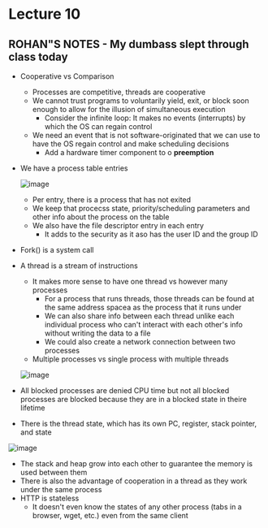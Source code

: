 # Lecture 10

## ROHAN"S NOTES - My dumbass slept through class today

* Cooperative vs Comparison
  * Processes are competitive, threads are cooperative
  * We cannot trust programs to voluntarily yield, exit, or block soon enough to allow for the illusion of simultaneous execution
    * Consider the infinite loop: It makes no events (interrupts) by which the OS can regain control
  * We need an event that is not software-originated that we can use to have the OS regain control and make scheduling decisions
    * Add a hardware timer component to o **preemption**   
* We have a process table entries

  ![image](https://github.com/Clester31/1550-notes/assets/91839534/c8e4c540-3a0d-495f-9114-a2c86630a98a)
   
  * Per entry, there is a process that has not exited
  * We keep that procecss state, priority/scheduling parameters and other info about the process on the table
  * We also have the file descriptor entry in each entry
    * It adds to the security as it aso has the user ID and the group ID
* Fork() is a system call
* A thread is a stream of instructions
  * It makes more sense to have one thread vs however many processes
    * For a process that runs threads, those threads can be found at the same address spacea as the process that it runs under
    * We can also share info between each thread unlike each individual process who can't interact with each other's info without writing the data to a file
    * We could also create a network connection between two processes
  * Multiple processes vs single process with multiple threads

  ![image](https://github.com/Clester31/1550-notes/assets/91839534/b4bd9b3c-224e-48b5-9de7-dd2ed786b421)

* All blocked processes are denied CPU time but not all blocked processes are blocked because they are in a blocked state in theire lifetime
* There is the thread state, which has its own PC, register, stack pointer, and state

![image](https://github.com/Clester31/1550-notes/assets/91839534/30537e6c-d4b6-49f2-ab2b-ff729ee7a27d)

* The stack and heap grow into each other to guarantee the memory is used between them
* There is also the advantage of cooperation in a thread as they work under the same process
* HTTP is stateless
  * It doesn't even know the states of any other process (tabs in a browser, wget, etc.) even from the same client             
